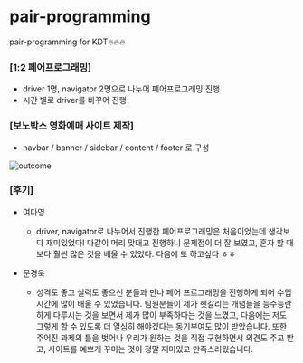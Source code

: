 # pair-programming

pair-programming for KDT🔥🔥🔥

### [1:2 페어프로그래밍]

- driver 1명, navigator 2명으로 나누어 페어프로그래밍 진행
- 시간 별로 driver를 바꾸어 진행

### [보노박스 영화예매 사이트 제작]

- navbar / banner / sidebar / content / footer 로 구성

![outcome](README.assets/outcome-16621392260732.gif)

### [후기]

- 여다영
  
  - driver, navigator로 나누어서 진행한 페어프로그래밍은 처음이었는데 생각보다 재미있었다! 다같이 머리 맞대고 진행하니 문제점이 더 잘 보였고, 혼자 할 때보다 훨씬 많은 것을 배울 수 있었다. 다음에 또 하고싶다 ㅎㅎ

- 문경욱
  
  - 성격도 좋고 실력도 좋으신 분들과 만나 페어 프로그래밍을 진행하게 되어 수업 시간에 많이 배울 수 있었습니다. 팀원분들이 제가 헷갈리는 개념들을 능수능란하게 다루시는 것을 보면서 제가 많이 부족하다는 것을 느꼈고, 다음에는 저도 그렇게 할 수 있도록 더 열심히 해야겠다는 동기부여도 많이 받았습니다. 또한 주어진 과제의 틀을 벗어나 우리가 원하는 것을 직접 구현하면서 의견도 주고 받고, 사이트를 예쁘게 꾸미는 것이 정말 재미있고 만족스러웠습니다.
